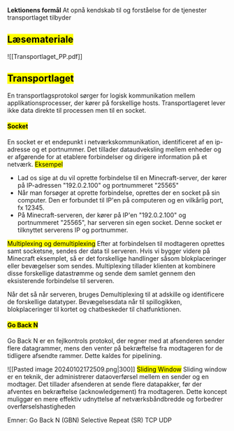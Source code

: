 **Lektionens formål**
At opnå kendskab til og forståelse for de tjenester transportlaget tilbyder

## <mark class="hltr-orange">Læsemateriale</mark>
![[Transportlaget_PP.pdf]]
## <mark class="hltr-green">Transportlaget</mark>
En transportlagsprotokol sørger for logisk kommunikation mellem applikationsprocesser, der kører på forskellige hosts. Transportlageret lever ikke data direkte til processen men til en socket.

#### <mark class="hltr-red">Socket</mark> 
En socket er et endepunkt i netværkskommunikation, identificeret af en ip-adresse og et portnummer. Det tillader dataudveksling mellem enheder og er afgørende for at etablere forbindelser og dirigere information på et netværk. 
<mark class="hltr-pink">Eksempel</mark>
* Lad os sige at du vil oprette forbindelse til en Minecraft-server, der kører på IP-adressen "192.0.2.100" og portnummeret "25565"
* Når man forsøger at oprette forbindelse, oprettes der en socket på sin computer. Den er forbundet til IP'en på computeren og en vilkårlig port, fx 12345.
* På Minecraft-serveren, der kører på IP'en "192.0.2.100" og portnummeret "25565", har serveren sin egen socket. Denne socket er tilknyttet serverens IP og portnummer. 

<mark class="hltr-pink">Multiplexing og demultiplexing</mark>
Efter at forbindelsen til modtageren oprettes samt socketsne, sendes der data til serveren. Hvis vi bygger videre på Minecraft eksemplet, så er det forskellige handlinger såsom blokplaceringer eller bevægelser som sendes. Multiplexing tillader klienten at kombinere disse forskellige datastrømme og sende dem samlet gennem den eksisterende forbindelse til serveren. 

Når det så når serveren, bruges Demultiplexing til at adskille og identificere de forskellige datatyper. Bevægelsesdata når til spillogikken, blokplaceringer til kortet og chatbeskeder til chatfunktionen. 

#### <mark class="hltr-yellow">Go Back N</mark>
Go Back N er en fejlkontrols protokol, der regner med at afsenderen sender flere datagrammer, mens den venter på bekræftelse fra modtageren for de tidligere afsendte rammer. Dette kaldes for pipelining.

![[Pasted image 20240102172509.png|300]]
<mark class="hltr-orange">Sliding Window</mark>
Sliding window er en teknik, der administrerer dataoverførsel mellem en sender og en modtager. Det tillader afsenderen at sende flere datapakker, før der afventes en bekræftelse (acknowledgement) fra modtageren. Dette koncept muliggør en mere effektiv udnyttelse af netværksbåndbredde og forbedrer overførselshastigheden

Emner:
Go Back N (GBN)
Selective Repeat (SR)
TCP
UDP

